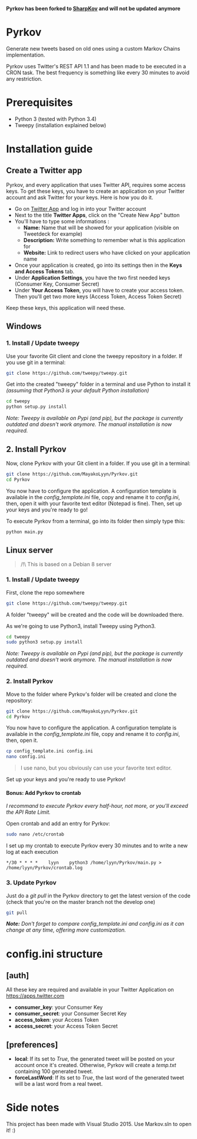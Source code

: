 **Pyrkov has been forked to [SharpKov](https://github.com/MayakoLyyn/Sharpkov) and will not be updated anymore**

# Pyrkov

Generate new tweets based on old ones using a custom Markov Chains implementation.

Pyrkov uses Twitter's REST API 1.1 and has been made to be executed in a CRON task. The best frequency is something like every 30 minutes to avoid any restriction.

# Prerequisites
- Python 3 (tested with Python 3.4)
- Tweepy (installation explained below)

# Installation guide
## Create a Twitter app
Pyrkov, and every application that uses Twitter API, requires some access keys. To get these keys, you have to create an application on your Twitter account and ask Twitter for your keys. Here is how you do it.

- Go on [Twitter App](https://apps.twitter.com/) and log in into your Twitter account
- Next to the title **Twitter Apps**, click on the "Create New App" button
- You'll have to type some informations :
    - **Name:** Name that will be showed for your application (visible on Tweetdeck for example)
    - **Description:** Write something to remember what is this application for
    - **Website:** Link to redirect users who have clicked on your application name
- Once your application is created, go into its settings then in the **Keys and Access Tokens** tab.
- Under **Application Settings**, you have the two first needed keys (Consumer Key, Consumer Secret)
- Under **Your Access Token**, you will have to create your access token. Then you'll get two more keys (Access Token, Access Token Secret)

Keep these keys, this application will need these.

## Windows
### 1. Install / Update tweepy
Use your favorite Git client and clone the tweepy repository in a folder. If you use git in a terminal:
```bash
git clone https://github.com/tweepy/tweepy.git
```

Get into the created "tweepy" folder in a terminal and use Python to install it *(assuming that Python3 is your default Python installation)*
```bash
cd tweepy
python setup.py install
```
*Note: Tweepy is available on Pypi (and pip), but the package is currently outdated and doesn't work anymore. The manual installation is now required.*

## 2. Install Pyrkov
Now, clone Pyrkov with your Git client in a folder. If you use git in a terminal:
```bash
git clone https://github.com/MayakoLyyn/Pyrkov.git
cd Pyrkov
```

You now have to configure the application. A configuration template is available in the *config_template.ini* file, copy and rename it to *config.ini*, then, open it with your favorite text editor (Notepad is fine). Then, set up your keys and you're ready to go!

To execute Pyrkov from a terminal, go into its folder then simply type this:
```bash
python main.py
```

## Linux server
> /!\ This is based on a Debian 8 server

### 1. Install / Update tweepy

First, clone the repo somewhere
```bash
git clone https://github.com/tweepy/tweepy.git
```

A folder "tweepy" will be created and the code will be downloaded there.

As we're going to use Python3, install Tweepy using Python3.

```bash
cd tweepy
sudo python3 setup.py install
```

*Note: Tweepy is available on Pypi (and pip), but the package is currently outdated and doesn't work anymore. The manual installation is now required.*

### 2. Install Pyrkov

Move to the folder where Pyrkov's folder will be created and clone the repository:
```bash
git clone https://github.com/MayakoLyyn/Pyrkov.git
cd Pyrkov
```

You now have to configure the application. A configuration template is available in the *config_template.ini* file, copy and rename it to *config.ini*, then, open it.
```bash
cp config_template.ini config.ini
nano config.ini
```
> I use nano, but you obviously can use your favorite text editor.

Set up your keys and you're ready to use Pyrkov!

#### Bonus: Add Pyrkov to crontab
*I recommand to execute Pyrkov every half-hour, not more, or you'll exceed the API Rate Limit.*

Open crontab and add an entry for Pyrkov:
```bash
sudo nano /etc/crontab
```

I set up my crontab to execute Pyrkov every 30 minutes and to write a new log at each execution
```
*/30 * * * *    lyyn    python3 /home/lyyn/Pyrkov/main.py > /home/lyyn/Pyrkov/crontab.log
```

### 3. Update Pyrkov

Just do a *git pull* in the Pyrkov directory to get the latest version of the code (check that you're on the master branch not the develop one)
```bash
git pull
```

***Note:** Don't forget to compare config_template.ini and config.ini as it can change at any time, offering more customization.*

# config.ini structure
## [auth]
All these key are required and available in your Twitter Application on https://apps.twitter.com
- **consumer_key**: your Consumer Key
- **consumer_secret**:  your Consumer Secret Key
- **access_token**:  your Access Token
- **access_secret**:  your Access Token Secret

## [preferences]
- **local**: If its set to *True*, the generated tweet will be posted on your account once it's created. Otherwise, Pyrkov will create a *temp.txt* containing 100 generated tweet.
- **forceLastWord**: If its set to *True*, the last word of the generated tweet will be a last word from a real tweet.

# Side notes

This project has been made with Visual Studio 2015. Use Markov.sln to open it! :)
